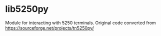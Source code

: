 # lib5250py

Module for interacting with 5250 terminals. Original code converted from <https://sourceforge.net/projects/tn5250py/>

